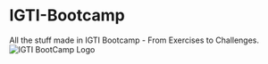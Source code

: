 # IGTI-Bootcamp
All the stuff made in IGTI Bootcamp - From Exercises to Challenges.
![IGTI BootCamp Logo](/misc/logo.png)
